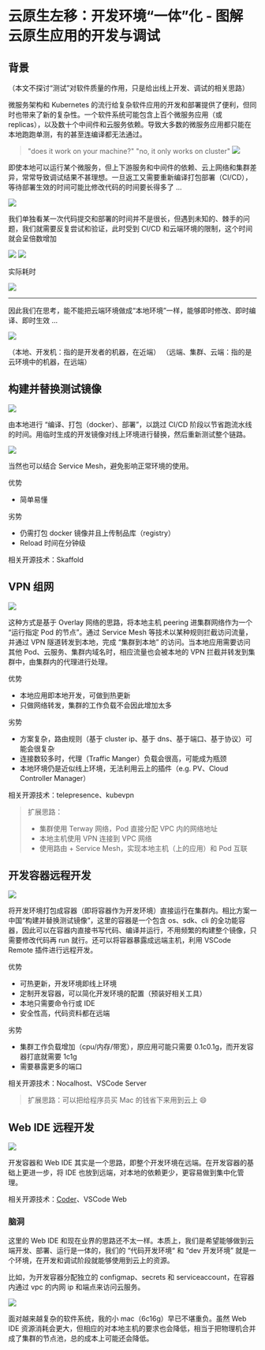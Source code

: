 # 云原生左移：开发环境“一体”化 - 图解云原生应用的开发与调试

## 背景

（本文不探讨“测试”对软件质量的作用，只是给出线上开发、调试的相关思路）

微服务架构和 Kubernetes 的流行给复杂软件应用的开发和部署提供了便利，但同时也带来了新的复杂性。一个软件系统可能包含上百个微服务应用（或 replicas），以及数十个中间件和云服务依赖。导致大多数的微服务应用都只能在本地跑跑单测，有的甚至连编译都无法通过。

> "does it work on your machine?"
> "no, it only works on cluster"
![](https://s2.loli.net/2023/06/05/9dU5IOnfeFXrmsk.png)

即使本地可以运行某个微服务，但上下游服务和中间件的依赖、云上网络和集群差异，常常导致调试结果不甚理想。一旦返工又需要重新编译打包部署（CI/CD），等待部署生效的时间可能比修改代码的时间要长得多了 ...

![](https://s2.loli.net/2023/06/05/v1j2stXfigwDoA5.png)

我们单独看某一次代码提交和部署的时间并不是很长，但遇到未知的、棘手的问题，我们就需要反复尝试和验证，此时受到 CI/CD 和云端环境的限制，这个时间就会呈倍数增加

![](https://s2.loli.net/2023/06/05/SHrPGlmZihnOqw8.png)
![](https://s2.loli.net/2023/06/05/aQgvMZ8pHi7VBKe.png)

实际耗时

![](https://s2.loli.net/2023/06/05/zDCHl3OJpNTuRqb.png)

___

因此我们在思考，能不能把云端环境做成“本地环境”一样，能够即时修改、即时编译、即时生效 ...

![](https://s2.loli.net/2023/06/05/ViS4g15j29sPuMC.png)

（本地、开发机：指的是开发者的机器，在近端）
（远端、集群、云端：指的是云环境中的机器，在远端）

## 构建并替换测试镜像

![](https://pic1.zhimg.com/80/v2-f7f850f928d48866afc291fc10bc8ab8_1440w.webp)

由本地进行 “编译、打包（docker）、部署”，以跳过 CI/CD 阶段以节省跑流水线的时间。用临时生成的开发镜像对线上环境进行替换，然后重新测试整个链路。

![](https://pic4.zhimg.com/80/v2-fc326f231bdac873610e0d88964fcf53_1440w.webp)

当然也可以结合 Service Mesh，避免影响正常环境的使用。

优势

- 简单易懂

劣势

- 仍需打包 docker 镜像并且上传制品库（registry）
- Reload 时间在分钟级

相关开源技术：Skaffold

## VPN 组网

![](https://pic2.zhimg.com/80/v2-aba5162bddaf66c5ebb25fe5dfb3dde1_1440w.webp)

这种方式是基于 Overlay 网络的思路，将本地主机 peering 进集群网络作为一个 “运行指定 Pod 的节点”。通过 Service Mesh 等技术以某种规则拦截访问流量，并通过 VPN 隧道转发到本地，完成 “集群到本地” 的访问。当本地应用需要访问其他 Pod、云服务、集群内域名时，相应流量也会被本地的 VPN 拦截并转发到集群中，由集群内的代理进行处理。

优势

- 本地应用即本地开发，可做到热更新
- 只做网络转发，集群的工作负载不会因此增加太多

劣势

- 方案复杂，路由规则（基于 cluster ip、基于 dns、基于端口、基于协议）可能会很复杂
- 连接数较多时，代理（Traffic Manger）负载会很高，可能成为瓶颈
- 本地环境仍是近似线上环境，无法利用云上的插件（e.g. PV、Cloud Controller Manager）

相关开源技术：telepresence、kubevpn

> 扩展思路：  
>
> - 集群使用 Terway 网络，Pod 直接分配 VPC 内的网络地址  
> - 本地主机使用 VPN 连接到 VPC 网络  
> - 使用路由 + Service Mesh，实现本地主机（上的应用）和 Pod 互联

## 开发容器远程开发

![](https://pic2.zhimg.com/80/v2-a232ceb0676cbf1523c777b20ffba321_1440w.webp)

将开发环境打包成容器（即将容器作为开发环境）直接运行在集群内。相比方案一中国“构建并替换测试镜像”，这里的容器是一个包含 os、sdk、cli 的全功能容器，因此可以在容器内直接书写代码、编译并运行，不用频繁的构建整个镜像，只需要修改代码再 run 就行。还可以将容器暴露成远端主机，利用 VSCode Remote 插件进行远程开发。

优势

- 可热更新，开发环境即线上环境
- 定制开发容器，可以简化开发环境的配置（预装好相关工具）
- 本地只需要命令行或 IDE
- 安全性高，代码资料都在远端

劣势

- 集群工作负载增加（cpu/内存/带宽），原应用可能只需要 0.1c0.1g，而开发容器打底就需要 1c1g
- 需要暴露更多的端口

相关开源技术：Nocalhost、VSCode Server

> 扩展思路：可以把给程序员买 Mac 的钱省下来用到云上 😄

## Web IDE 远程开发

![](https://pic1.zhimg.com/80/v2-a0c70ee07ec4de634ed54654c39ece1c_1440w.webp)

开发容器和 Web IDE 其实是一个思路，即整个开发环境在远端。在开发容器的基础上更进一步，将 IDE 也放到远端，对本地的依赖更少，更容易做到集中化管理。

相关开源技术：[Coder](https://link.zhihu.com/?target=https%3A//coder.com/)、VSCode Web

### 脑洞

这里的 Web IDE 和现在业界的思路还不太一样。本质上，我们是希望能够做到云端开发、部署、运行是一体的，我们的 “代码开发环境“ 和 “dev 开发环境” 就是一个环境，在开发和调试阶段就能够使用到云上的资源。

比如，为开发容器分配独立的 configmap、secrets 和 serviceaccount，在容器内通过 vpc 的内网 ip 和端点来访问云服务。

![](https://s2.loli.net/2023/06/05/3iVTgwatB6h8vYD.png)

面对越来越复杂的软件系统，我的小 mac（6c16g）早已不堪重负。虽然 Web IDE 资源消耗会更大，但相应的对本地主机的要求也会降低，相当于把物理机合并成了集群的节点池，总的成本上可能还会降低。

